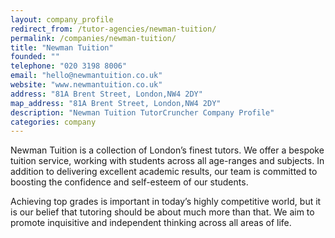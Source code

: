 ```yaml
---
layout: company_profile
redirect_from: /tutor-agencies/newman-tuition/
permalink: /companies/newman-tuition/
title: "Newman Tuition"
founded: ""
telephone: "020 3198 8006"
email: "hello@newmantuition.co.uk"
website: "www.newmantuition.co.uk"
address: "81A Brent Street, London,NW4 2DY"
map_address: "81A Brent Street, London,NW4 2DY"
description: "Newman Tuition TutorCruncher Company Profile"
categories: company
---
```

Newman Tuition is a collection of London’s finest tutors. We offer a bespoke tuition service, working with students across all age-ranges and subjects. In addition to delivering excellent academic results, our team is committed to boosting the confidence and self-esteem of our students.

Achieving top grades is important in today’s highly competitive world, but it is our belief that tutoring should be about much more than that. We aim to promote inquisitive and independent thinking across all areas of life.